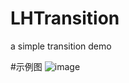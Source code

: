 # LHTransition
a simple transition demo

#示例图
![image](https://github.com/RecheLi/LHTransition/blob/master/example.gif)
